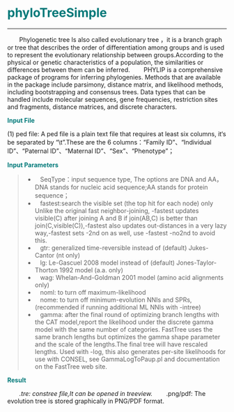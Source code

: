 # <font color="#007979">phyloTreeSimple</font>

---

&#160; &#160; &#160; &#160;Phylogenetic tree Is also called evolutionary tree ，it is a branch graph or tree that describes the order of differentiation among groups and is used to represent the evolutionary relationship between groups.According to the physical or genetic characteristics of a population, the similarities or differences between them can be inferred.
&#160; &#160; &#160; &#160;PHYLIP is a comprehensive package of programs for inferring phylogenies. Methods that are available in the package include parsimony, distance matrix, and likelihood methods, including bootstrapping and consensus trees. Data types that can be handled include molecular sequences, gene frequencies, restriction sites and fragments, distance matrices, and discrete characters.

**<font color="#007979">Input File</font>**

(1) ped file: A ped file is a plain text file that requires at least six columns, it‘s be separated by “\t”.These are the 6 columns：“Family ID”、“Individual ID”、“Paternal ID”、“Maternal ID”、“Sex”、“Phenotype”；

**<font color="#007979">Input Parameters</font>**

> * &#160; &#160;<label id='seqType'>SeqType：</label>input sequence type, The options are DNA and AA，DNA stands for nucleic acid sequence;AA stands for protein sequence；
> * &#160; &#160;<label id='fastest'>fastest:</label>search the visible set (the top hit for each node) only Unlike the original fast neighbor-joining, -fastest updates visible(C) after joining A and B if join(AB,C) is better than join(C,visible(C)),-fastest also updates out-distances in a very lazy way,-fastest sets -2nd on as well, use -fastest -no2nd to avoid this.
> * &#160; &#160;<label id='gtr'>gtr:</label> generalized time-reversible instead of (default) Jukes-Cantor (nt only)
> * &#160; &#160;<label id='lg'>lg:</label> Le-Gascuel 2008 model instead of (default) Jones-Taylor-Thorton 1992 model (a.a. only)
> * &#160; &#160;<label id='wag'>wag:</label> Whelan-And-Goldman 2001 model (amino acid alignments only)
> * &#160; &#160;<label id='noml'>noml:</label> to turn off maximum-likelihood
> * &#160; &#160;<label id='nome'>nome:</label> to turn off minimum-evolution NNIs and SPRs,(recommended if running additional ML NNIs with -intree)
> * &#160; &#160;<label id='gamma'>gamma:</label> after the final round of optimizing branch lengths with the CAT model,report the likelihood under the discrete gamma model with the same number of categories. FastTree uses the same branch lengths but optimizes the gamma shape parameter and the scale of the lengths.The final tree will have rescaled lengths. Used with -log, this also generates per-site likelihoods for use with CONSEL, see GammaLogToPaup.pl and documentation on the FastTree web site.


**<font color="#007979">Result</font>**

&#160; &#160; &#160; &#160;*.tre: constree file,It can be opened in treeview.
&#160; &#160; &#160; &#160;*.png/pdf: The evolution tree is stored graphically in PNG/PDF format.
